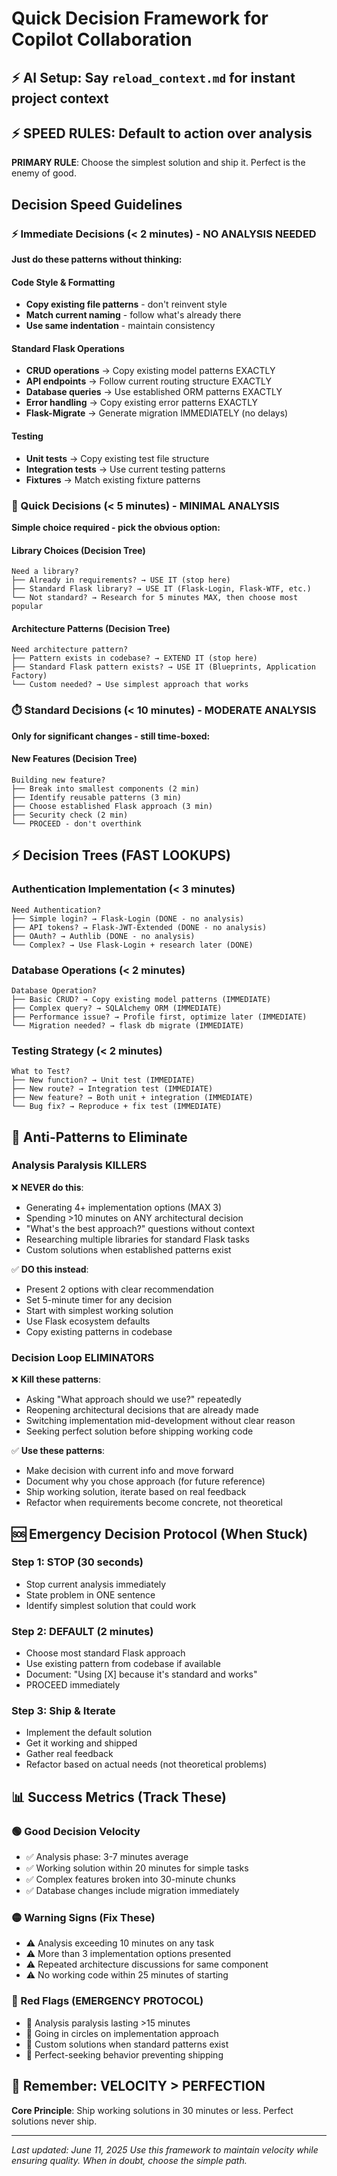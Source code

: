# Quick Decision Framework for Copilot Collaboration

## ⚡ **AI Setup**: Say `reload_context.md` for instant project context

## ⚡ **SPEED RULES**: Default to action over analysis

**PRIMARY RULE**: Choose the simplest solution and ship it. Perfect is the enemy of good.

## Decision Speed Guidelines

### ⚡ Immediate Decisions (< 2 minutes) - NO ANALYSIS NEEDED
**Just do these patterns without thinking:**

#### Code Style & Formatting
- **Copy existing file patterns** - don't reinvent style
- **Match current naming** - follow what's already there  
- **Use same indentation** - maintain consistency

#### Standard Flask Operations
- **CRUD operations** → Copy existing model patterns EXACTLY
- **API endpoints** → Follow current routing structure EXACTLY
- **Database queries** → Use established ORM patterns EXACTLY
- **Error handling** → Copy existing error patterns EXACTLY
- **Flask-Migrate** → Generate migration IMMEDIATELY (no delays)

#### Testing
- **Unit tests** → Copy existing test file structure
- **Integration tests** → Use current testing patterns
- **Fixtures** → Match existing fixture patterns

### 🚀 Quick Decisions (< 5 minutes) - MINIMAL ANALYSIS
**Simple choice required - pick the obvious option:**

#### Library Choices (Decision Tree)
```
Need a library?
├── Already in requirements? → USE IT (stop here)
├── Standard Flask library? → USE IT (Flask-Login, Flask-WTF, etc.)
└── Not standard? → Research for 5 minutes MAX, then choose most popular
```

#### Architecture Patterns (Decision Tree)
```
Need architecture pattern?
├── Pattern exists in codebase? → EXTEND IT (stop here)
├── Standard Flask pattern exists? → USE IT (Blueprints, Application Factory)
└── Custom needed? → Use simplest approach that works
```

### ⏱️ Standard Decisions (< 10 minutes) - MODERATE ANALYSIS
**Only for significant changes - still time-boxed:**

#### New Features (Decision Tree)
```
Building new feature?
├── Break into smallest components (2 min)
├── Identify reusable patterns (3 min)  
├── Choose established Flask approach (3 min)
├── Security check (2 min)
└── PROCEED - don't overthink
```
## ⚡ Decision Trees (FAST LOOKUPS)

### Authentication Implementation (< 3 minutes)
```
Need Authentication?
├── Simple login? → Flask-Login (DONE - no analysis)
├── API tokens? → Flask-JWT-Extended (DONE - no analysis)  
├── OAuth? → Authlib (DONE - no analysis)
└── Complex? → Use Flask-Login + research later (DONE)
```

### Database Operations (< 2 minutes)
```
Database Operation?
├── Basic CRUD? → Copy existing model patterns (IMMEDIATE)
├── Complex query? → SQLAlchemy ORM (IMMEDIATE)
├── Performance issue? → Profile first, optimize later (IMMEDIATE)
└── Migration needed? → flask db migrate (IMMEDIATE)
```

### Testing Strategy (< 2 minutes)
```
What to Test?
├── New function? → Unit test (IMMEDIATE)
├── New route? → Integration test (IMMEDIATE)
├── New feature? → Both unit + integration (IMMEDIATE)
└── Bug fix? → Reproduce + fix test (IMMEDIATE)
```

## 🚫 Anti-Patterns to Eliminate

### Analysis Paralysis KILLERS
❌ **NEVER do this**:
- Generating 4+ implementation options (MAX 3)
- Spending >10 minutes on ANY architectural decision
- "What's the best approach?" questions without context
- Researching multiple libraries for standard Flask tasks
- Custom solutions when established patterns exist

✅ **DO this instead**:
- Present 2 options with clear recommendation
- Set 5-minute timer for any decision
- Start with simplest working solution
- Use Flask ecosystem defaults
- Copy existing patterns in codebase

### Decision Loop ELIMINATORS
❌ **Kill these patterns**:
- Asking "What approach should we use?" repeatedly
- Reopening architectural decisions that are already made
- Switching implementation mid-development without clear reason
- Seeking perfect solution before shipping working code

✅ **Use these patterns**:
- Make decision with current info and move forward
- Document why you chose approach (for future reference)
- Ship working solution, iterate based on real feedback
- Refactor when requirements become concrete, not theoretical

## 🆘 Emergency Decision Protocol (When Stuck)

### Step 1: STOP (30 seconds)
- Stop current analysis immediately
- State problem in ONE sentence
- Identify simplest solution that could work

### Step 2: DEFAULT (2 minutes)
- Choose most standard Flask approach
- Use existing pattern from codebase if available
- Document: "Using [X] because it's standard and works"
- PROCEED immediately

### Step 3: Ship & Iterate
- Implement the default solution
- Get it working and shipped
- Gather real feedback
- Refactor based on actual needs (not theoretical problems)

## 📊 Success Metrics (Track These)

### 🟢 Good Decision Velocity
- ✅ Analysis phase: 3-7 minutes average
- ✅ Working solution within 20 minutes for simple tasks
- ✅ Complex features broken into 30-minute chunks
- ✅ Database changes include migration immediately

### 🟡 Warning Signs (Fix These)
- ⚠️ Analysis exceeding 10 minutes on any task
- ⚠️ More than 3 implementation options presented
- ⚠️ Repeated architecture discussions for same component
- ⚠️ No working code within 25 minutes of starting

### 🔴 Red Flags (EMERGENCY PROTOCOL)
- 🚨 Analysis paralysis lasting >15 minutes
- 🚨 Going in circles on implementation approach
- 🚨 Custom solutions when standard patterns exist
- 🚨 Perfect-seeking behavior preventing shipping

## 🎯 Remember: VELOCITY > PERFECTION

**Core Principle**: Ship working solutions in 30 minutes or less. Perfect solutions never ship.

---
*Last updated: June 11, 2025*
*Use this framework to maintain velocity while ensuring quality. When in doubt, choose the simple path.*
